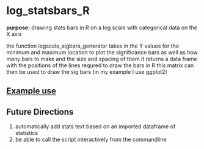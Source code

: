 # log_statsbars_R

**purpose:** drawing stats bars in R on a log scale with categorical data on the X axis

the function logscale_sigbars_generator takes in the Y values for the minimum and maximum location to plot the significance bars as well as how many bars to make and the size and spacing of them
it returns a data frame with the positions of the lines requred to draw the bars in R
this matrix can then be used to draw the sig bars (in my example I use ggplot2)

## [Example use](http://htmlpreview.github.io/?https://github.com/danwchan/log_statsbars_R/blob/master/log_sigbar_example.html)

## Future Directions

1. automatically add stats text based on an imported dataframe of statistics
2. be able to call the script interactively from the commandline
 
